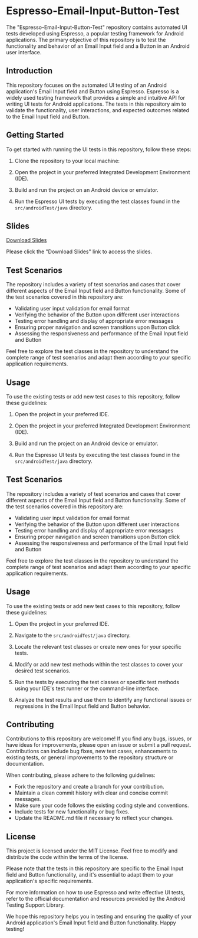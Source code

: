 # Espresso-Email-Input-Button-Test

The "Espresso-Email-Input-Button-Test" repository contains automated UI tests developed using Espresso, a popular testing framework for Android applications. The primary objective of this repository is to test the functionality and behavior of an Email Input field and a Button in an Android user interface.

## Introduction

This repository focuses on the automated UI testing of an Android application's Email Input field and Button using Espresso. Espresso is a widely used testing framework that provides a simple and intuitive API for writing UI tests for Android applications. The tests in this repository aim to validate the functionality, user interactions, and expected outcomes related to the Email Input field and Button.

## Getting Started

To get started with running the UI tests in this repository, follow these steps:

1. Clone the repository to your local machine:

2. Open the project in your preferred Integrated Development Environment (IDE).

3. Build and run the project on an Android device or emulator.

4. Run the Espresso UI tests by executing the test classes found in the `src/androidTest/java` directory.

## Slides

[Download Slides](https://www.dropbox.com/scl/fi/p0502thur7400vlegp89o/espresso.pptx?dl=0&rlkey=b4n4t7milzsy4758kths87v6x)

Please click the "Download Slides" link to access the slides.


## Test Scenarios

The repository includes a variety of test scenarios and cases that cover different aspects of the Email Input field and Button functionality. Some of the test scenarios covered in this repository are:

- Validating user input validation for email format
- Verifying the behavior of the Button upon different user interactions
- Testing error handling and display of appropriate error messages
- Ensuring proper navigation and screen transitions upon Button click
- Assessing the responsiveness and performance of the Email Input field and Button

Feel free to explore the test classes in the repository to understand the complete range of test scenarios and adapt them according to your specific application requirements.

## Usage

To use the existing tests or add new test cases to this repository, follow these guidelines:

1. Open the project in your preferred IDE.

2. Open the project in your preferred Integrated Development Environment (IDE).

3. Build and run the project on an Android device or emulator.

4. Run the Espresso UI tests by executing the test classes found in the `src/androidTest/java` directory.

## Test Scenarios

The repository includes a variety of test scenarios and cases that cover different aspects of the Email Input field and Button functionality. Some of the test scenarios covered in this repository are:

- Validating user input validation for email format
- Verifying the behavior of the Button upon different user interactions
- Testing error handling and display of appropriate error messages
- Ensuring proper navigation and screen transitions upon Button click
- Assessing the responsiveness and performance of the Email Input field and Button

Feel free to explore the test classes in the repository to understand the complete range of test scenarios and adapt them according to your specific application requirements.

## Usage

To use the existing tests or add new test cases to this repository, follow these guidelines:

1. Open the project in your preferred IDE.

2. Navigate to the `src/androidTest/java` directory.

3. Locate the relevant test classes or create new ones for your specific tests.

4. Modify or add new test methods within the test classes to cover your desired test scenarios.

5. Run the tests by executing the test classes or specific test methods using your IDE's test runner or the command-line interface.

6. Analyze the test results and use them to identify any functional issues or regressions in the Email Input field and Button behavior.

## Contributing

Contributions to this repository are welcome! If you find any bugs, issues, or have ideas for improvements, please open an issue or submit a pull request. Contributions can include bug fixes, new test cases, enhancements to existing tests, or general improvements to the repository structure or documentation.

When contributing, please adhere to the following guidelines:

- Fork the repository and create a branch for your contribution.
- Maintain a clean commit history with clear and concise commit messages.
- Make sure your code follows the existing coding style and conventions.
- Include tests for new functionality or bug fixes.
- Update the README.md file if necessary to reflect your changes.

## License

This project is licensed under the MIT License. Feel free to modify and distribute the code within the terms of the license.

Please note that the tests in this repository are specific to the Email Input field and Button functionality, and it's essential to adapt them to your application's specific requirements.

For more information on how to use Espresso and write effective UI tests, refer to the official documentation and resources provided by the Android Testing Support Library.

We hope this repository helps you in testing and ensuring the quality of your Android application's Email Input field and Button functionality. Happy testing!

